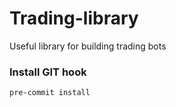 Trading-library
=======

Useful library for building trading bots

### Install GIT hook
```bash
pre-commit install
```
